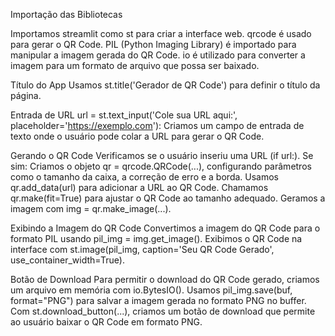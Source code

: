 Importação das Bibliotecas

Importamos streamlit como st para criar a interface web.
qrcode é usado para gerar o QR Code.
PIL (Python Imaging Library) é importado para manipular a imagem gerada do QR Code.
io é utilizado para converter a imagem para um formato de arquivo que possa ser baixado.

Título do App
Usamos st.title('Gerador de QR Code') para definir o título da página.

Entrada de URL
url = st.text_input('Cole sua URL aqui:', placeholder='https://exemplo.com'): Criamos um campo de entrada de texto onde o usuário pode colar a URL para gerar o QR Code.

Gerando o QR Code
Verificamos se o usuário inseriu uma URL (if url:). Se sim:
Criamos o objeto qr = qrcode.QRCode(...), configurando parâmetros como o tamanho da caixa, a correção de erro e a borda.
Usamos qr.add_data(url) para adicionar a URL ao QR Code.
Chamamos qr.make(fit=True) para ajustar o QR Code ao tamanho adequado.
Geramos a imagem com img = qr.make_image(...).

Exibindo a Imagem do QR Code
Convertimos a imagem do QR Code para o formato PIL usando pil_img = img.get_image().
Exibimos o QR Code na interface com st.image(pil_img, caption='Seu QR Code Gerado', use_container_width=True).

Botão de Download
Para permitir o download do QR Code gerado, criamos um arquivo em memória com io.BytesIO().
Usamos pil_img.save(buf, format="PNG") para salvar a imagem gerada no formato PNG no buffer.
Com st.download_button(...), criamos um botão de download que permite ao usuário baixar o QR Code em formato PNG.
